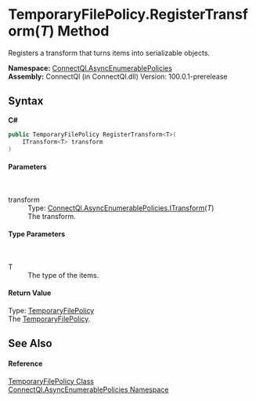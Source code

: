 # TemporaryFilePolicy.RegisterTransform(*T*) Method 
 

Registers a transform that turns items into serializable objects.

**Namespace:**&nbsp;<a href="N_ConnectQl_AsyncEnumerablePolicies">ConnectQl.AsyncEnumerablePolicies</a><br />**Assembly:**&nbsp;ConnectQl (in ConnectQl.dll) Version: 100.0.1-prerelease

## Syntax

**C#**<br />
``` C#
public TemporaryFilePolicy RegisterTransform<T>(
	ITransform<T> transform
)

```


#### Parameters
&nbsp;<dl><dt>transform</dt><dd>Type: <a href="T_ConnectQl_AsyncEnumerablePolicies_ITransform_1">ConnectQl.AsyncEnumerablePolicies.ITransform</a>(*T*)<br />The transform.</dd></dl>

#### Type Parameters
&nbsp;<dl><dt>T</dt><dd>The type of the items.</dd></dl>

#### Return Value
Type: <a href="T_ConnectQl_AsyncEnumerablePolicies_TemporaryFilePolicy">TemporaryFilePolicy</a><br />The <a href="T_ConnectQl_AsyncEnumerablePolicies_TemporaryFilePolicy">TemporaryFilePolicy</a>.

## See Also


#### Reference
<a href="T_ConnectQl_AsyncEnumerablePolicies_TemporaryFilePolicy">TemporaryFilePolicy Class</a><br /><a href="N_ConnectQl_AsyncEnumerablePolicies">ConnectQl.AsyncEnumerablePolicies Namespace</a><br />